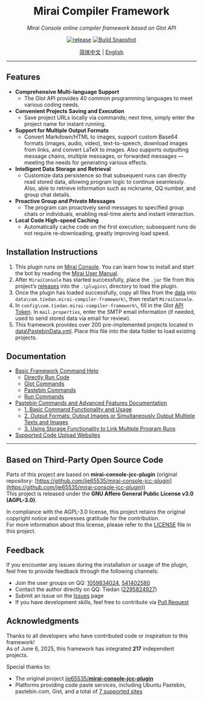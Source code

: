 <div align="center">

# Mirai Compiler Framework

_Mirai Console online compiler framework based on Glot API_

[![release](https://img.shields.io/github/v/release/tiedanGH/mirai-compiler-framework)](https://github.com/tiedanGH/mirai-compiler-framework/releases)
[![Build Snapshot](https://github.com/tiedanGH/mirai-compiler-framework/actions/workflows/build.yml/badge.svg)](https://github.com/tiedanGH/mirai-compiler-framework/actions/workflows/build.yml)

[//]: # ([![stars]&#40;https://img.shields.io/github/stars/tiedanGH/mirai-compiler-framework?style=flat&color=orange&#41;]&#40;https://github.com/tiedanGH/mirai-compiler-framework&#41;)
[//]: # ([![downloads]&#40;https://shields.io/github/downloads/tiedanGH/mirai-compiler-framework/total&#41;]&#40;https://github.com/tiedanGH/mirai-compiler-framework/releases/latest&#41;)

[简体中文](../README.md) | [English](README_en.md)

</div>

---

## Features
- **Comprehensive Multi-language Support**
    + The Glot API provides 40 common programming languages to meet various coding needs.
- **Convenient Projects Saving and Execution**
    + Save project URLs locally via commands; next time, simply enter the project name for instant running.
- **Support for Multiple Output Formats**
    + Convert Markdown/HTML to images, support custom Base64 formats (images, audio, video), text-to-speech, download images from links, and convert LaTeX to images. Also supports outputting message chains, multiple messages, or forwarded messages — meeting the needs for generating various effects.
- **Intelligent Data Storage and Retrieval**
    + Customize data persistence so that subsequent runs can directly read stored data, allowing program logic to continue seamlessly. Also, able to retrieve information such as nickname, QQ number, and group chat details.
- **Proactive Group and Private Messages**
    + The program can proactively send messages to specified group chats or individuals, enabling real-time alerts and instant interaction.
- **Local Code High-speed Caching**
    + Automatically cache code on the first execution; subsequent runs do not require re-downloading, greatly improving load speed.

## Installation Instructions
1. This plugin runs on [Mirai Console](https://github.com/mamoe/mirai). You can learn how to install and start the bot by reading the [Mirai User Manual](https://docs.mirai.mamoe.net/UserManual.html).
2. After `MiraiConsole` has started successfully, place the `.jar` file from this project’s [releases](https://github.com/tiedanGH/mirai-compiler-framework/releases) into the `.\plugins\` directory to load the plugin.
3. Once the plugin has loaded successfully, copy all files from the [data](../data) into `data\com.tiedan.mirai-compiler-framework\`, then restart `MiraiConsole`.
4. In `config\com.tiedan.mirai-compiler-framework\`, fill in the Glot [API Token](https://glot.io/account/token). In `mail.properties`, enter the SMTP email information (if needed, used to send stored data via email for review).
5. This framework provides over 200 pre-implemented projects located in [data\PastebinData.yml](../data/PastebinData.yml). Place this file into the data folder to load existing projects.

## Documentation
- [Basic Framework Command Help](commands_en.md)
    + [Directly Run Code](commands_en.md#directly-run-code)
    + [Glot Commands](commands_en.md#glot-commands)
    + [Pastebin Commands](commands_en.md#pastebin-commands)
    + [Run Commands](commands_en.md#run-commands)
- [Pastebin Commands and Advanced Features Documentation](pastebin_en.md)
    + [1. Basic Command Functionality and Usage](pastebin_en.md#1-basic-functions-and-usage)
    + [2. Output Formats: Output Images or Simultaneously Output Multiple Texts and Images](pastebin_en.md#2-output-formats)
    + [3. Using Storage Functionality to Link Multiple Program Runs](pastebin_en.md#3-using-the-storage-feature-to-link-multiple-program-runs)
- [Supported Code Upload Websites](commands_en.md#supported-code-upload-sites)

---

## Based on Third-Party Open Source Code
Parts of this project are based on **mirai-console-jcc-plugin** (original repository: [https://github.com/jie65535/mirai-console-jcc-plugin](https://github.com/jie65535/mirai-console-jcc-plugin))  
This project is released under the **GNU Affero General Public License v3.0 (AGPL-3.0)**.

In compliance with the AGPL-3.0 license, this project retains the original copyright notice and expresses gratitude for the contribution.  
For more information about this license, please refer to the [LICENSE](../LICENSE) file in this project.

## Feedback
If you encounter any issues during the installation or usage of the plugin, feel free to provide feedback through the following channels:

- Join the user groups on QQ: [1059834024](https://qun.qq.com/universal-share/share?ac=1&authKey=VjAYH7vlGCeiHxqIk36ZjC%2BXV%2BlbKDesGcQudvYTEkpa5rbqlVMZvKdvVbc25Bbh&busi_data=eyJncm91cENvZGUiOiIxMDU5ODM0MDI0IiwidG9rZW4iOiJhY1R0R2d3UzA0OE9tYmNSQ2hUeCtTcEVzdUsyOTIzQkpxeHBGN2N4eEluR2Q5ckdkYm1haUNwbFRjSGVMZUJwIiwidWluIjoiMjI5NTgyNDkyNyJ9&data=e4kR51XjrBU5G05XS909DmQ1jOpUp_zo7zjVWnIC8pLfI8fKIt7Gni7XeVnX-IcV79QINpuZQtl2_ngo-7t9AQ&svctype=4&tempid=h5_group_info), [541402580](https://qun.qq.com/universal-share/share?ac=1&authKey=swt4AA6VEU48jridDNJHTqZMmU%2BHEA%2FhtOzlVi7qm7L1bqXVkIDTqchnfxuduFX4&busi_data=eyJncm91cENvZGUiOiI1NDE0MDI1ODAiLCJ0b2tlbiI6IjVpVmMzMmRrcFVrK2EzNmllNjRBMVpSZGE1R0l3MnZ2RTBxdXRpVDluQkRUNm1IV0Y1TVFQY2UrNnk1MTkxSFYiLCJ1aW4iOiIyMjk1ODI0OTI3In0%3D&data=uUdh-8OxIvt8rOO8E51c1HVkTqh896ogmIc8ZThzQfrO3NBajKMJE3tMmVOCInC6xKkZrv6_wfQ6hmySnPWJMw&svctype=4&tempid=h5_group_info)
- Contact the author directly on QQ: Tiedan ([2295824927](https://qm.qq.com/q/hAIXBftS12))
- Submit an issue on the [Issues](https://github.com/tiedanGH/mirai-compiler-framework/issues) page
- If you have development skills, feel free to contribute via [Pull Request](https://github.com/tiedanGH/mirai-compiler-framework/pulls)

## Acknowledgments
Thanks to all developers who have contributed code or inspiration to this framework!  
As of June 6, 2025, this framework has integrated **217** independent projects.

Special thanks to:
- The original project [jie65535/**mirai-console-jcc-plugin**](https://github.com/jie65535/mirai-console-jcc-plugin/)
- Platforms providing code paste services, including Ubuntu Pastebin, pastebin.com, Gist, and a total of [7 supported sites](commands.md#支持上传代码的网站)
